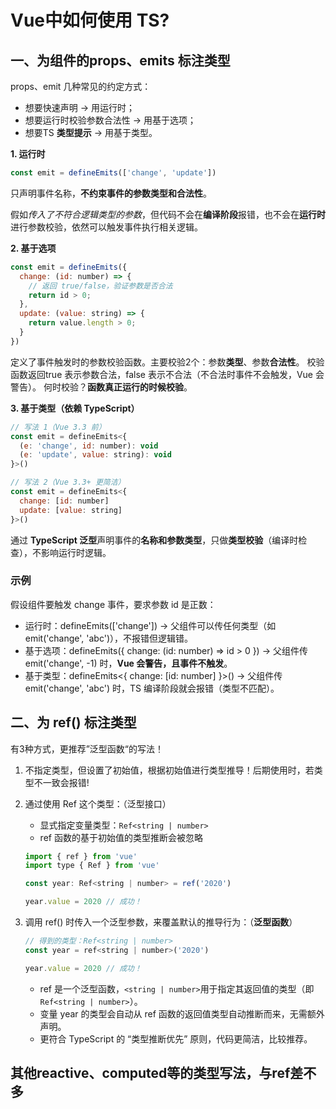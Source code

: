 # Vue中如何使用 TS?

## 一、为组件的props、emits 标注类型
props、emit 几种常见的约定方式：

* 想要快速声明 → 用运行时；
* 想要运行时校验参数合法性 → 用基于选项；
* 想要TS **类型提示** → 用基于类型。

**1. 运行时**
```js
const emit = defineEmits(['change', 'update'])
```
只声明事件名称，**不约束事件的参数类型和合法性**。 

假如*传入了不符合逻辑类型的参数*，但代码不会在**编译阶段**报错，也不会在**运行时**进行参数校验，依然可以触发事件执行相关逻辑。

**2. 基于选项**
```js
const emit = defineEmits({
  change: (id: number) => {
    // 返回 true/false，验证参数是否合法
    return id > 0; 
  },
  update: (value: string) => {
    return value.length > 0;
  }
})
```
定义了事件触发时的参数校验函数。主要校验2个：参数**类型**、参数**合法性**。
校验函数返回true 表示参数合法，false 表示不合法（不合法时事件不会触发，Vue 会警告）。
何时校验？**函数真正运行的时候校验**。

**3. 基于类型（依赖 TypeScript）**
```js
// 写法 1（Vue 3.3 前）
const emit = defineEmits<{
  (e: 'change', id: number): void
  (e: 'update', value: string): void
}>()

// 写法 2（Vue 3.3+ 更简洁）
const emit = defineEmits<{
  change: [id: number]
  update: [value: string]
}>()
```
通过 **TypeScript 泛型**声明事件的**名称和参数类型**，只做**类型校验**（编译时检查），不影响运行时逻辑。


### 示例

假设组件要触发 change 事件，要求参数 id 是正数：

* 运行时：defineEmits(['change']) → 父组件可以传任何类型（如 emit('change', 'abc')），不报错但逻辑错。
* 基于选项：defineEmits({ change: (id: number) => id > 0 }) → 父组件传 emit('change', -1) 时，**Vue 会警告，且事件不触发**。
* 基于类型：defineEmits<{ change: [id: number] }>() → 父组件传 emit('change', 'abc') 时，TS 编译阶段就会报错（类型不匹配）。


## 二、为 ref() 标注类型
有3种方式，更推荐”泛型函数“的写法！

1. 不指定类型，但设置了初始值，根据初始值进行类型推导！后期使用时，若类型不一致会报错!
2. 通过使用 Ref 这个类型：（泛型接口）
    * 显式指定变量类型：```Ref<string | number>```
    * ref 函数的基于初始值的类型推断会被忽略
    ```js
    import { ref } from 'vue'
    import type { Ref } from 'vue'

    const year: Ref<string | number> = ref('2020')

    year.value = 2020 // 成功！
    ```

3. 调用 ref() 时传入一个泛型参数，来覆盖默认的推导行为：（**泛型函数**）
    ```js
    // 得到的类型：Ref<string | number>
    const year = ref<string | number>('2020')

    year.value = 2020 // 成功！
    ```
    * ref 是一个泛型函数，```<string | number>```用于指定其返回值的类型（即 ```Ref<string | number>```）。
    * 变量 year 的类型会自动从 ref 函数的返回值类型自动推断而来，无需额外声明。
    * 更符合 TypeScript 的 “类型推断优先” 原则，代码更简洁，比较推荐。


## 其他reactive、computed等的类型写法，与ref差不多